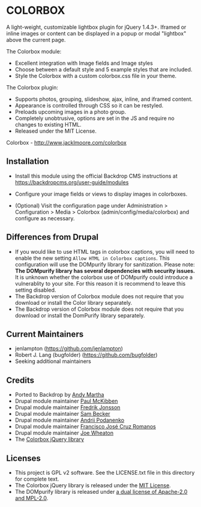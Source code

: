 COLORBOX
========

A light-weight, customizable lightbox plugin for jQuery 1.4.3+. Iframed or
inline images or content can be displayed in a popup or modal "lightbox" above
the current page.

The Colorbox module:

* Excellent integration with Image fields and Image styles
* Choose between a default style and 5 example styles that are included.
* Style the Colorbox with a custom colorbox.css file in your theme.

The Colorbox plugin:

* Supports photos, grouping, slideshow, ajax, inline, and iframed content.
* Appearance is controlled through CSS so it can be restyled.
* Preloads upcoming images in a photo group.
* Completely unobtrusive, options are set in the JS and require no changes to existing HTML.
* Released under the MIT License.

Colorbox - http://www.jacklmoore.com/colorbox


Installation
------------

- Install this module using the official Backdrop CMS instructions at
  https://backdropcms.org/user-guide/modules

- Configure your image fields or views to display images in colorboxes.

- (Optional) Visit the configuration page under Administration > Configuration >
  Media > Colorbox (admin/config/media/colorbox) and configure as necessary.


Differences from Drupal
-----------------------

- If you would like to use HTML tags in colorbox captions, you will need to enable
  the new setting `Allow HTML in Colorbox captions`. This configuration will use
  the DOMpurify library for sanitization. Please note: **The DOMpurify library
  has several dependencies with security issues.** It is unknown whether the
  colorbox use of DOMpurify could introduce a vulnerablity to your site. For
  this reason it is recommend to leave this setting disabled.
- The Backdrop version of Colorbox module does not require that you download or
  install the Color library separately.
- The Backdrop version of Colorbox module does not require that you download or
  install the DomPurify library separately.


Current Maintainers
-------------------

- jenlampton (https://github.com/jenlampton)
- Robert J. Lang (bugfolder) (https://github.com/bugfolder)
- Seeking additional maintainers


Credits
-------

- Ported to Backdrop by [Andy Martha](https://github.com/biolithic)
- Drupal module maintainer [Paul McKibben](https://www.drupal.org/u/paulmckibben)
- Drupal module maintainer [Fredrik Jonsson](https://drupal.org/user/5546)
- Drupal module maintainer [Sam Becker](https://www.drupal.org/u/sam152)
- Drupal module maintainer [Andrii Podanenko](https://www.drupal.org/u/podarok)
- Drupal module maintainer [Francisco José Cruz Romanos](https://www.drupal.org/u/grisendo)
- Drupal module maintainer [Joe Wheaton](https://www.drupal.org/u/jdwfly)
- The [Colorbox jQuery library](http://www.jacklmoore.com)


Licenses
--------

* This project is GPL v2 software. See the LICENSE.txt file in this directory
  for complete text.
* The Colorbox jQuery library is released under the [MIT License](https://opensource.org/licenses/mit-license.php).
* The DOMpurify library is released under [a dual license of Apache-2.0 and MPL-2.0](https://github.com/cure53/DOMPurify/blob/main/LICENSE).

